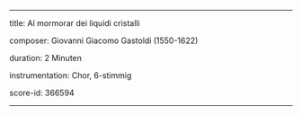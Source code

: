 ---

title: Al mormorar dei liquidi cristalli

composer: Giovanni Giacomo Gastoldi (1550-1622)

duration: 2 Minuten

instrumentation: Chor, 6-stimmig

score-id: 366594

---